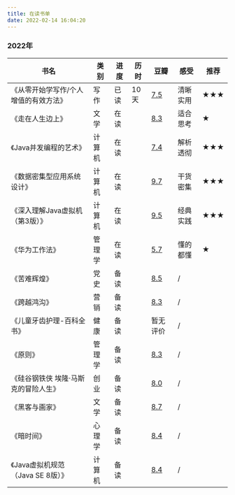 ```yaml
---
title: 在读书单
date: 2022-02-14 16:04:20
---
```




### 2022年 


|书名|类别|进度|历时|豆瓣|感受|推荐|
| ---- | ---- | ---- | ---- | ---- | ---- | ---- |
|《从零开始学写作/个人增值的有效方法》|写作|已读|10天|[7.5](https://book.douban.com/subject/30266255/)|清晰实用|**★★★**|
|《走在人生边上》|文学|在读||[8.3](https://book.douban.com/subject/26855800/)|适合思考|**★**|
|《Java并发编程的艺术》|计算机|在读||[7.4](https://book.douban.com/subject/26591326/)|解析透彻|**★★★**|
|《数据密集型应用系统设计》|计算机|在读||[9.7](https://book.douban.com/subject/30329536/)|干货密集|**★★★**|
|《深入理解Java虚拟机（第3版）》|计算机|在读||[9.5](https://book.douban.com/subject/34907497/)|经典实践|**★★★**|
|《华为工作法》|管理学|在读||[5.7](https://book.douban.com/subject/26932497/)|懂的都懂|**★**|
|《苦难辉煌》|党史|备读||[8.5](https://book.douban.com/subject/35177921/)|/||
|《跨越鸿沟》|营销|备读||[8.3](https://book.douban.com/subject/3320425/)|/||
|《儿童牙齿护理-百科全书》|健康|备读||暂无评价|/||
|《原则》|管理学|备读||[8.3](https://book.douban.com/subject/27608239/)|/||
|《硅谷钢铁侠 埃隆·马斯克的冒险人生》|创业|备读||[8.0](https://book.douban.com/subject/26759508/)|/||
|《黑客与画家》|文学|备读||[8.7](https://book.douban.com/subject/6021440/)|/||
|《暗时间》|心理学|备读||[8.4](https://book.douban.com/subject/6709809/)|/||
|《Java虚拟机规范（Java SE 8版）》|计算机|备读||[8.4](https://book.douban.com/subject/26418340/)|/||